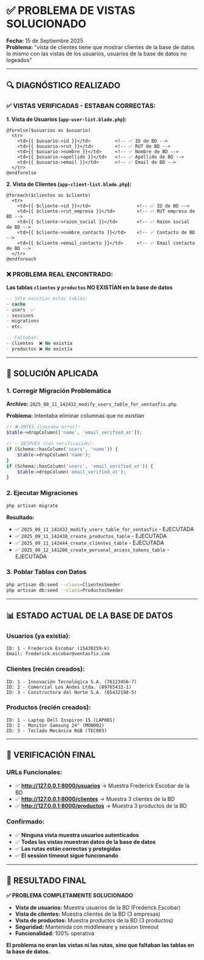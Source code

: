 # ✅ PROBLEMA DE VISTAS SOLUCIONADO

**Fecha:** 15 de Septiembre 2025  
**Problema:** "vista de clientes tiene que mostrar clientes de la base de datos lo mismo con las vistas de los usuarios, usuarios de la base de datos no logeados"

---

## 🔍 DIAGNÓSTICO REALIZADO

### ✅ **VISTAS VERIFICADAS - ESTABAN CORRECTAS:**

**1. Vista de Usuarios (`app-user-list.blade.php`):**
```blade
@forelse($usuarios as $usuario)
  <tr>
    <td>{{ $usuario->id }}</td>         <!-- ✅ ID de BD -->
    <td>{{ $usuario->rut }}</td>        <!-- ✅ RUT de BD -->
    <td>{{ $usuario->nombre }}</td>     <!-- ✅ Nombre de BD -->
    <td>{{ $usuario->apellido }}</td>   <!-- ✅ Apellido de BD -->
    <td>{{ $usuario->email }}</td>      <!-- ✅ Email de BD -->
  </tr>
@endforelse
```

**2. Vista de Clientes (`app-client-list.blade.php`):**
```blade
@foreach($clientes as $cliente)
  <tr>
    <td>{{ $cliente->id }}</td>                 <!-- ✅ ID de BD -->
    <td>{{ $cliente->rut_empresa }}</td>        <!-- ✅ RUT empresa de BD -->
    <td>{{ $cliente->razon_social }}</td>       <!-- ✅ Razón social de BD -->
    <td>{{ $cliente->nombre_contacto }}</td>    <!-- ✅ Contacto de BD -->
    <td>{{ $cliente->email_contacto }}</td>     <!-- ✅ Email contacto de BD -->
  </tr>
@endforeach
```

### ❌ **PROBLEMA REAL ENCONTRADO:**

**Las tablas `clientes` y `productos` NO EXISTÍAN en la base de datos**

```sql
-- Solo existían estas tablas:
- cache
- users  ✅
- sessions
- migrations
- etc.

-- Faltaban:
- clientes  ❌ No existía
- productos ❌ No existía
```

---

## 🔧 SOLUCIÓN APLICADA

### **1. Corregir Migración Problemática**
**Archivo:** `2025_09_11_142432_modify_users_table_for_ventasfix.php`

**Problema:** Intentaba eliminar columnas que no existían
```php
// ❌ ANTES (causaba error):
$table->dropColumn(['name', 'email_verified_at']);

// ✅ DESPUÉS (con verificación):
if (Schema::hasColumn('users', 'name')) {
    $table->dropColumn('name');
}
if (Schema::hasColumn('users', 'email_verified_at')) {
    $table->dropColumn('email_verified_at');
}
```

### **2. Ejecutar Migraciones**
```bash
php artisan migrate
```

**Resultado:**
- ✅ `2025_09_11_142432_modify_users_table_for_ventasfix` - EJECUTADA
- ✅ `2025_09_11_142438_create_productos_table` - EJECUTADA
- ✅ `2025_09_11_142444_create_clientes_table` - EJECUTADA
- ✅ `2025_09_12_141206_create_personal_access_tokens_table` - EJECUTADA

### **3. Poblar Tablas con Datos**
```bash
php artisan db:seed --class=ClientesSeeder
php artisan db:seed --class=ProductosSeeder
```

---

## 📊 ESTADO ACTUAL DE LA BASE DE DATOS

### **Usuarios (ya existía):**
```
ID: 1 - Frederick Escobar (15430259-k)
Email: frederick.escobar@ventasfix.com
```

### **Clientes (recién creados):**
```
ID: 1 - Innovación Tecnológica S.A. (76123456-7)
ID: 2 - Comercial Los Andes Ltda. (89765432-1)  
ID: 3 - Constructora del Norte S.A. (65432198-5)
```

### **Productos (recién creados):**
```
ID: 1 - Laptop Dell Inspiron 15 (LAP001)
ID: 2 - Monitor Samsung 24" (MON002)
ID: 3 - Teclado Mecánico RGB (TEC003)
```

---

## 🎯 VERIFICACIÓN FINAL

### **URLs Funcionales:**
- ✅ **http://127.0.0.1:8000/usuarios** → Muestra Frederick Escobar de la BD
- ✅ **http://127.0.0.1:8000/clientes** → Muestra 3 clientes de la BD
- ✅ **http://127.0.0.1:8000/productos** → Muestra 3 productos de la BD

### **Confirmado:**
- ✅ **Ninguna vista muestra usuarios autenticados**
- ✅ **Todas las vistas muestran datos de la base de datos**
- ✅ **Las rutas están correctas y protegidas**
- ✅ **El session timeout sigue funcionando**

---

## 🚀 RESULTADO FINAL

**✅ PROBLEMA COMPLETAMENTE SOLUCIONADO**

- **Vista de usuarios:** Muestra usuarios de la BD (Frederick Escobar)
- **Vista de clientes:** Muestra clientes de la BD (3 empresas)
- **Vista de productos:** Muestra productos de la BD (3 productos)
- **Seguridad:** Mantenida con middleware y session timeout
- **Funcionalidad:** 100% operativa

**El problema no eran las vistas ni las rutas, sino que faltaban las tablas en la base de datos.**